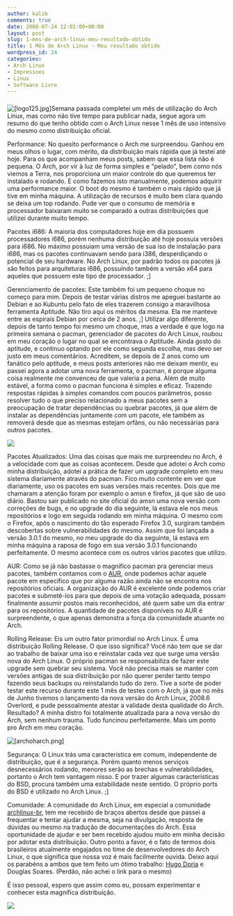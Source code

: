 ```yaml
---
author: kalib
comments: true
date: 2008-07-24 12:01:00+00:00
layout: post
slug: 1-mes-de-arch-linux-meu-resultado-obtido
title: 1 Mês de Arch Linux - Meu resultado obtido
wordpress_id: 24
categories:
- Arch Linux
- Impressoes
- Linux
- Software Livre
---
```


### 







![[logo125.jpg]](http://3.bp.blogspot.com/_5kfJplBiYy0/SIXsNZ7e4GI/AAAAAAAAAFE/YQFdlhUvqZ4/s1600/logo125.jpg)Semana passada completei um mês de utilização do Arch Linux, mas como não tive tempo para publicar nada, segue agora um resumo do que tenho obtido com o Arch Linux nesse 1 mês de uso intensivo do mesmo como distribuição oficial.




Performance: No quesito performance o Arch me surpreendou. Ganhou em meus olhos o lugar, com mérito, da distribuição mais rápida que já testei até hoje. Para os que acompanham meus posts, sabem que essa lista não é pequena. O Arch, por vir à luz de forma simples e "pelado", bem como nós viemos a Terra, nos proporciona um maior controle do que queremos ter instalado e rodando. E como fazemos isto manualmente, podemos adquirir uma performance maior. O boot do mesmo é também o mais rápido que já tive em minha máquina. A utilização de recursos é muito bem clara quando se deixa um top rodando. Pude ver que o consumo de memória e processador baixaram muito se comparado a outras distribuições que utilizei durante muito tempo.




Pacotes i686: A maioria dos computadores hoje em dia possuem processadores i686, porém nenhuma distribuição até hoje possuia versões para i686. No máximo possuiam uma versão de sua iso de instalação para i686, mas os pacotes continuavam sendo para i386, desperdiçando o potencial de seu hardware. No Arch Linux, por padrão todos os pacotes já são feitos para arquiteturas i686, possuindo também a versão x64 para aqueles que possuem este tipo de processador. ;]




Gerenciamento de pacotes: Este também foi um pequeno choque no começo para mim. Depois de testar várias distros me apeguei bastante ao Debian e ao Kubuntu pelo fato de eles trazerem consigo a maravilhosa ferramenta Aptitude. Não tiro aqui os méritos da mesma. Ela me manteve entre as espirais Debian por cerca de 2 anos. ;] Utilizar algo diferente, depois de tanto tempo foi mesmo um choque, mas a verdade é que logo na primeira semana o pacman, gerenciador de pacotes do Arch Linux, roubou em meu coração o lugar no qual se encontrava o Aptitude. Ainda gosto do aptitude, e continuo optando por ele como segunda escolha, mas devo ser justo em meus comentários. Acreditem, se depois de 2 anos como um fanático pelo aptitude, e meus posts anteriores não me deixam mentir, eu passei agora a adotar uma nova ferramenta, o pacman, é porque alguma coisa realmente me convenceu de que valeria a pena. Além de muito estável, a forma como o pacman funciona é simples e eficaz. Trazendo respostas rápidas à simples comandos com poucos parâmetros, posso resolver tudo o que preciso relacionado a meus pacotes sem a preocupação de tratar dependências ou quebrar pacotes, já que além de instalar as dependências juntamente com um pacote, ele também as removerá desde que as mesmas estejam orfãns, ou não necessárias para outros pacotes.  

[![](http://bp1.blogger.com/_5kfJplBiYy0/SIXdAFxCsXI/AAAAAAAAAEs/Gyisjq0rjak/s200/archdia.png)](http://bp1.blogger.com/_5kfJplBiYy0/SIXdAFxCsXI/AAAAAAAAAEs/Gyisjq0rjak/s1600-h/archdia.png)  

Pacotes Atualizados: Uma das coisas que mais me surpreendeu no Arch, é a velocidade com que as coisas acontecem. Desde que adotei o Arch como minha distribuição, adotei a prática de fazer um upgrade completo em meu sistema diariamente através do pacman. Fico muito contente em ver que diariamente, uso os pacotes em suas versões mais recentes. Dois que me chamaram a atenção foram por exemplo o amsn e firefox, já que são de uso diário. Bastou sair publicado no site oficial do amsn uma nova versão com correções de bugs, e no upgrade do dia seguinte, lá estava ele nos meus repositórios e logo em seguida rodando em minha máquina. O mesmo com o Firefox, após o nascimento do tão esperado Firefox 3.0, surgiram também descobertas sobre vulnerabilidades do mesmo. Assim que foi lançada a versão 3.0.1 do mesmo, no meu upgrade do dia seguinte, lá estava em minha máquina a raposa de fogo em sua versão 3.0.1 funcionando perfeitamente. O mesmo acontece com os outros vários pacotes que utilizo.




AUR: Como se já não bastasse o magnífico pacman pra gerenciar meus pacotes, também contamos com o [AUR](http://aur.archlinux.org/), onde podemos achar aquele pacote em específico que por alguma razão ainda não se encontra nos repositórios oficiais. A organização do AUR é excelente onde podemos criar pacotes e submetê-los para que depois de uma votação adequada, possam finalmente assumir postos mais reconhecidos, até quem sabe um dia entrar para os repositórios. A quantidade de pacotes disponíveis no AUR é surpreendente, o que apenas demonstra a força da comunidade atuante no Arch.  

  

Rolling Release: Eis um outro fator primordial no Arch Linux. É uma distribuição Rolling Release. O que isso significa? Você não tem que se dar ao trabalho de baixar uma iso e reinstalar cada vez que surge uma versão nova do Arch Linux. O próprio pacman se responsabiliza de fazer este upgrade sem quebrar seu sistema. Você não precisa mais se manter com versões antigas de sua distribuição por não querer perder tanto tempo fazendo seus backups ou reinstalando tudo do zero. Tive a sorte de poder testar este recurso durante este 1 mês de testes com o Arch, já que no mês de Junho tivemos o lançamento da nova versão do Arch Linux, 2008.6 Overlord, e pude pessoalmente atestar a validade desta qualidade do Arch. Resultado? A minha distro foi totalmente atualizada para a nova versão do Arch, sem nenhum trauma. Tudo funcinou perfeitamente. Mais um ponto pro Arch em meu coração.  

![[archoharch.png]](http://3.bp.blogspot.com/_5kfJplBiYy0/SIXgq0VwgnI/AAAAAAAAAE0/fNjEHzNHgc8/s1600/archoharch.png)  

Segurança: O Linux trás uma característica em comum, independente de distribuição, que é a segurança. Porém quanto menos serviços desnecessários rodando, menores serão as brechas e vulnerabilidades, portanto o Arch tem vantagem nisso. E por trazer algumas características do BSD, procura também uma estabilidade neste sentido. O próprio ports do BSD é utilizado no Arch Linux. ;]




Comunidade: A comunidade do Arch Linux, em especial a comunidade [archlinux-br](http://archlinux-br.org/), tem me recebido de braços abertos desde que passei a frequentar e tentar ajudar a mesma, seja na divulgação, resposta de dúvidas ou mesmo na tradução de documentações do Arch. Essa oportunidade de ajudar e ser bem recebido ajudou muito em minha decisão por adotar esta distribuição. Outro ponto a favor, é o fato de termos dois brasileiros atualmente engajados no time de desenvolvedores do Arch Linux, o que significa que nossa voz é mais facilmente ouvida. Deixo aqui os parabéns a ambos que tem feito um ótimo trabalho: [Hugo Doria](http://hdoria.archlinux-br.org/blog) e Douglas Soares. (Perdão, não achei o link para o mesmo)




É isso pessoal, espero que assim como eu, possam experimentar e conhecer esta magnífica distribuição.




[![](http://img376.imageshack.us/img376/8000/userbar635980sd7.gif)](http://img376.imageshack.us/img376/8000/userbar635980sd7.gif)






